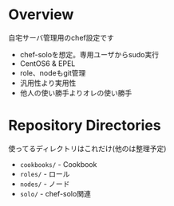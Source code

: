 Overview
========

自宅サーバ管理用のchef設定です

* chef-soloを想定。専用ユーザからsudo実行
* CentOS6 & EPEL
* role、nodeもgit管理
* 汎用性より実用性
* 他人の使い勝手よりオレの使い勝手

Repository Directories
======================

使ってるディレクトリはこれだけ(他のは整理予定)

* `cookbooks/` - Cookbook
* `roles/` - ロール
* `nodes/` - ノード
* `solo/` - chef-solo関連
